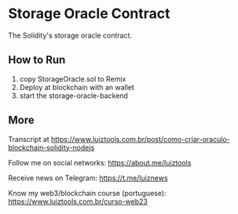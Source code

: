 # Storage Oracle Contract
The Solidity's storage oracle contract.

## How to Run

1. copy StorageOracle.sol to Remix
2. Deploy at blockchain with an wallet
3. start the storage-oracle-backend

## More

Transcript at https://www.luiztools.com.br/post/como-criar-oraculo-blockchain-solidity-nodejs

Follow me on social networks: https://about.me/luiztools

Receive news on Telegram: https://t.me/luiznews

Know my web3/blockchain course (portuguese): https://www.luiztools.com.br/curso-web23